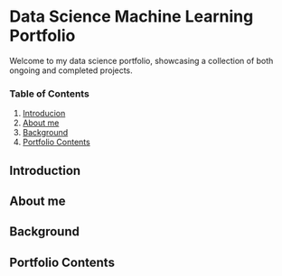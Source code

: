 # Data Science Machine Learning Portfolio

Welcome to my data science portfolio, showcasing a collection of both ongoing and completed projects.

### Table of Contents

1. [Introducion](#introducion)
2. [About me](#about-me)
3. [Background](#Background)
4. [Portfolio Contents](#PortfolioContents)

## Introduction

## About me

## Background

## Portfolio Contents


 


